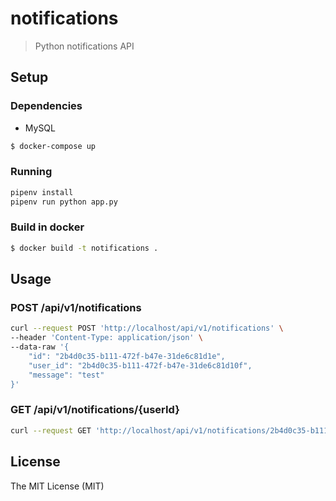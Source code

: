 # notifications
> Python notifications API

## Setup
### Dependencies
- MySQL

```sh
$ docker-compose up
```

### Running
```sh
pipenv install
pipenv run python app.py
```


### Build in docker
```sh
$ docker build -t notifications .
```

## Usage
### POST /api/v1/notifications
```sh
curl --request POST 'http://localhost/api/v1/notifications' \
--header 'Content-Type: application/json' \
--data-raw '{
	"id": "2b4d0c35-b111-472f-b47e-31de6c81d1e",
	"user_id": "2b4d0c35-b111-472f-b47e-31de6c81d10f",
	"message": "test"
}'
```

### GET /api/v1/notifications/{userId}
```sh
curl --request GET 'http://localhost/api/v1/notifications/2b4d0c35-b111-472f-b47e-31de6c81d10f'
```

## License
The MIT License (MIT)